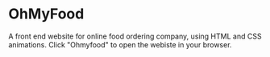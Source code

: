 # OhMyFood
A front end website for online food ordering company, using HTML and CSS animations.
Click "Ohmyfood" to open the webiste in your browser.
